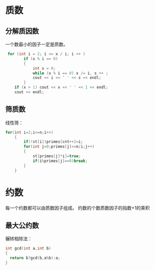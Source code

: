 # 质数
## 分解质因数
一个数最小的因子一定是质数。
```c++
 for (int i = 2; i <= x / i; i ++ )
        if (x % i == 0)
        {
            int s = 0;
            while (x % i == 0) x /= i, s ++ ;
            cout << i << ' ' << s << endl;
        }
    if (x > 1) cout << x << ' ' << 1 << endl;
    cout << endl;
```
## 筛质数
线性筛：
```c++
for(int i=2;i<=n;i++)
    {
        if(!st[i])primes[cnt++]=i;
        for(int j=0;primes[j]<=n/i;j++)
        {
            st[primes[j]*i]=true;
            if(i%primes[j]==0)break;
        }
    }
```
# 约数
每一个约数都可以由质数因子组成。
约数的个数质数因子的指数+1的乘积
## 最大公约数
辗转相除法：
```c++
int gcd(int a,int b)
{
  return b?gcd(b,a%b):a;
}

```
